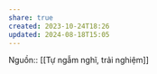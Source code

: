 ```yaml
---
share: true
created: 2023-10-24T18:26
updated: 2024-08-18T15:05
---
```

Nguồn:: [[Tự ngẫm nghĩ, trải nghiệm]]
